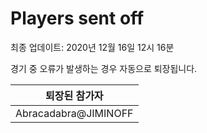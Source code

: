 # Players sent off
최종 업데이트: 2020년 12월 16일 12시 16분


경기 중 오류가 발생하는 경우 자동으로 퇴장됩니다.


| 퇴장된 참가자 |
|:---:|
| Abracadabra@JIMINOFF |